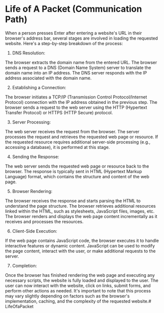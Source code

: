 # Life of A Packet (Communication Path)

When a person presses Enter after entering a website's URL in their browser's address bar, several stages are involved in loading the requested website. Here's a step-by-step breakdown of the process: 

1. DNS Resolution:

The browser extracts the domain name from the entered URL.
The browser sends a request to a DNS (Domain Name System) server to translate the domain name into an IP address.
The DNS server responds with the IP address associated with the domain name.

2. Establishing a Connection:

The browser initiates a TCP/IP (Transmission Control Protocol/Internet Protocol) connection with the IP address obtained in the previous step.
The browser sends a request to the web server using the HTTP (Hypertext Transfer Protocol) or HTTPS (HTTP Secure) protocol.

3. Server Processing:

The web server receives the request from the browser.
The server processes the request and retrieves the requested web page or resource.
If the requested resource requires additional server-side processing (e.g., accessing a database), it is performed at this stage.

4. Sending the Response:

The web server sends the requested web page or resource back to the browser.
The response is typically sent in HTML (Hypertext Markup Language) format, which contains the structure and content of the web page.

5. Browser Rendering:

The browser receives the response and starts parsing the HTML to understand the page structure.
The browser retrieves additional resources linked within the HTML, such as stylesheets, JavaScript files, images, etc.
The browser renders and displays the web page content incrementally as it receives and processes the resources.

6. Client-Side Execution:

If the web page contains JavaScript code, the browser executes it to handle interactive features or dynamic content.
JavaScript can be used to modify the page content, interact with the user, or make additional requests to the server.

7. Completion:

Once the browser has finished rendering the web page and executing any necessary scripts, the website is fully loaded and displayed to the user.
The user can now interact with the website, click on links, submit forms, and perform other actions as needed.
It's important to note that this process may vary slightly depending on factors such as the browser's implementation, caching, and the complexity of the requested website.# LifeOfaPacket

